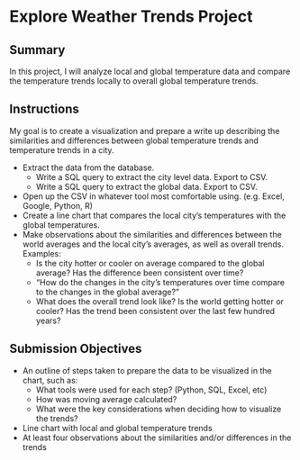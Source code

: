 # Explore Weather Trends Project

## Summary
In this project, I will analyze local and global temperature data and compare the temperature trends locally to overall global temperature trends.

## Instructions
My goal is to create a visualization and prepare a write up describing the similarities and differences between global temperature trends and temperature trends in a city.

- Extract the data from the database. 
    - Write a SQL query to extract the city level data. Export to CSV.
    - Write a SQL query to extract the global data. Export to CSV.
- Open up the CSV in whatever tool most comfortable using. (e.g. Excel, Google, Python, R)
- Create a line chart that compares the local city’s temperatures with the global temperatures. 
- Make observations about the similarities and differences between the world averages and the local city’s averages, as well as overall trends. Examples:
    - Is the city hotter or cooler on average compared to the global average? Has the difference been consistent over time?
    - “How do the changes in the city’s temperatures over time compare to the changes in the global average?”
    - What does the overall trend look like? Is the world getting hotter or cooler? Has the trend been consistent over the last few hundred years?

## Submission Objectives

- An outline of steps taken to prepare the data to be visualized in the chart, such as:
    - What tools were used for each step? (Python, SQL, Excel, etc)
    - How was moving average calculated?
    - What were the key considerations when deciding how to visualize the trends?
- Line chart with local and global temperature trends
- At least four observations about the similarities and/or differences in the trends

